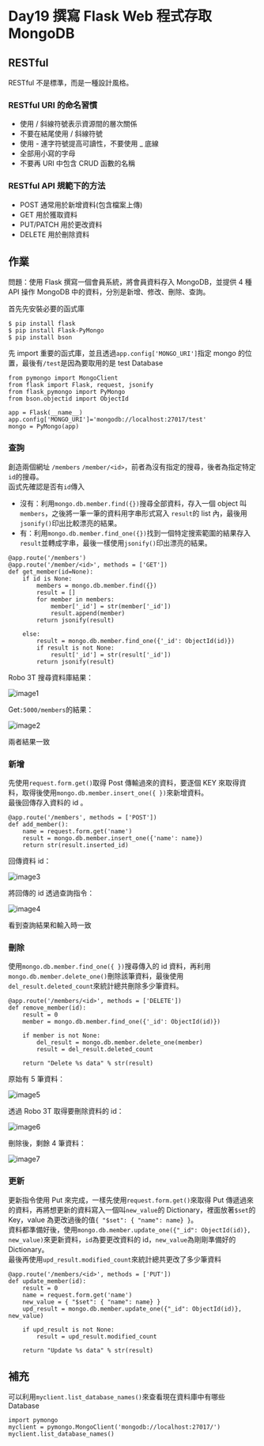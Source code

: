 # Day19 撰寫 Flask Web 程式存取 MongoDB

## RESTful

RESTful 不是標準，而是一種設計風格。

### RESTful URI 的命名習慣

* 使用 / 斜線符號表示資源間的層次關係
* 不要在結尾使用 / 斜線符號
* 使用 - 連字符號提高可讀性，不要使用 _ 底線
* 全部用小寫的字母
* 不要再 URI 中包含 CRUD 函數的名稱

### RESTful API 規範下的方法

* POST 通常用於新增資料(包含檔案上傳)
* GET 用於獲取資料
* PUT/PATCH 用於更改資料
* DELETE 用於刪除資料

## 作業

問題：使用 Flask 撰寫一個會員系統，將會員資料存入 MongoDB，並提供 4 種 API 操作 MongoDB 中的資料，分別是新增、修改、刪除、查詢。

首先先安裝必要的函式庫

```
$ pip install flask
$ pip install Flask-PyMongo
$ pip install bson
```

先 import 重要的函式庫，並且透過`app.config['MONGO_URI']`指定 mongo 的位置，最後有`/test`是因為要取用的是 test Database

```python3
from pymongo import MongoClient
from flask import Flask, request, jsonify
from flask_pymongo import PyMongo
from bson.objectid import ObjectId

app = Flask(__name__)
app.config['MONGO_URI']='mongodb://localhost:27017/test'
mongo = PyMongo(app)
```

### 查詢

創造兩個網址 `/members` `/member/<id>`，前者為沒有指定的搜尋，後者為指定特定`id`的搜尋。  
函式先確認是否有`id`傳入

* 沒有：利用`mongo.db.member.find({})`搜尋全部資料，存入一個 object 叫`members`，之後將一筆一筆的資料用字串形式寫入 `result`的 list 內，最後用`jsonify()`印出比較漂亮的結果。
* 有：利用`mongo.db.member.find_one({})`找到一個特定搜索範圍的結果存入`result`並轉成字串，最後一樣使用`jsonify()`印出漂亮的結果。

```python3
@app.route('/members')
@app.route('/member/<id>', methods = ['GET'])
def get_member(id=None):
	if id is None:
		members = mongo.db.member.find({})
		result = []
		for member in members:
			member['_id'] = str(member['_id'])
			result.append(member)
		return jsonify(result)
		
	else:
		result = mongo.db.member.find_one({'_id': ObjectId(id)})
		if result is not None:
			result['_id'] = str(result['_id'])
		return jsonify(result)

```

Robo 3T 搜尋資料庫結果：

![image1](https://github.com/qaws5503/AIOT/blob/master/pictures/Day19-1.1.png)

Get`:5000/members`的結果：

![image2](https://github.com/qaws5503/AIOT/blob/master/pictures/Day19-1.2.png)

兩者結果一致

### 新增

先使用`request.form.get()`取得 Post 傳輸過來的資料，要逐個 KEY 來取得資料，取得後使用`mongo.db.member.insert_one({ })`來新增資料。  
最後回傳存入資料的 id 。

```python3
@app.route('/members', methods = ['POST'])
def add_member():
	name = request.form.get('name')
	result = mongo.db.member.insert_one({'name': name})
	return str(result.inserted_id)
```

回傳資料 id：

![image3](https://github.com/qaws5503/AIOT/blob/master/pictures/Day19-1.3.png)

將回傳的 id 透過查詢指令：

![image4](https://github.com/qaws5503/AIOT/blob/master/pictures/Day19-1.4.png)

看到查詢結果和輸入時一致

### 刪除

使用`mongo.db.member.find_one({ })`搜尋傳入的 id 資料，再利用`mongo.db.member.delete_one()`刪除該筆資料，最後使用`del_result.deleted_count`來統計總共刪除多少筆資料。

```python3
@app.route('/members/<id>', methods = ['DELETE'])
def remove_member(id):
	result = 0
	member = mongo.db.member.find_one({'_id': ObjectId(id)})
	
	if member is not None:
		del_result = mongo.db.member.delete_one(member)
		result = del_result.deleted_count
		
	return "Delete %s data" % str(result)
```

原始有 5 筆資料：

![image5](https://github.com/qaws5503/AIOT/blob/master/pictures/Day19-1.5.png)

透過 Robo 3T 取得要刪除資料的 id：

![image6](https://github.com/qaws5503/AIOT/blob/master/pictures/Day19-1.6.png)

刪除後，剩餘 4 筆資料：

![image7](https://github.com/qaws5503/AIOT/blob/master/pictures/Day19-1.7.png)

### 更新

更新指令使用 Put 來完成，一樣先使用`request.form.get()`來取得 Put 傳遞過來的資料，再將想更新的資料寫入一個叫`new_value`的 Dictionary，裡面放著`$set`的 Key，value 為更改過後的值`{ "$set": { "name": name} }`。  
資料都準備好後，使用`mongo.db.member.update_one({"_id": ObjectId(id)}, new_value)`來更新資料，`id`為要更改資料的 id，`new_value`為剛剛準備好的 Dictionary。  
最後再使用`upd_result.modified_count`來統計總共更改了多少筆資料

```python3
@app.route('/members/<id>', methods = ['PUT'])
def update_member(id):
	result = 0
	name = request.form.get('name')
	new_value = { "$set": { "name": name} }
	upd_result = mongo.db.member.update_one({"_id": ObjectId(id)}, new_value)
	
	if upd_result is not None:
		result = upd_result.modified_count
	
	return "Update %s data" % str(result)
```

## 補充

可以利用`myclient.list_database_names()`來查看現在資料庫中有哪些 Database

```python3
import pymongo
myclient = pymongo.MongoClient('mongodb://localhost:27017/')
myclient.list_database_names()
```